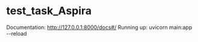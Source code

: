 # test_task_Aspira
Documentation: http://127.0.0.1:8000/docs#/
Running up: uvicorn main:app --reload
